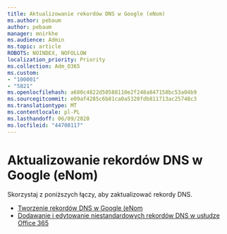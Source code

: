 ```yaml
---
title: Aktualizowanie rekordów DNS w Google (eNom)
ms.author: pebaum
author: pebaum
manager: mnirkhe
ms.audience: Admin
ms.topic: article
ROBOTS: NOINDEX, NOFOLLOW
localization_priority: Priority
ms.collection: Adm_O365
ms.custom:
- "100001"
- "5821"
ms.openlocfilehash: a680c4822d50588110e2f248a847158bc53a04b9
ms.sourcegitcommit: e09af4285c6b81ca0a5320fdb811713ac25748c3
ms.translationtype: MT
ms.contentlocale: pl-PL
ms.lasthandoff: 06/09/2020
ms.locfileid: "44708117"
---
```

# <a name="update-dns-records-at-google-enom"></a>Aktualizowanie rekordów DNS w Google (eNom)

Skorzystaj z poniższych łączy, aby zaktualizować rekordy DNS.

- [Tworzenie rekordów DNS w Google (eNom](https://docs.microsoft.com/microsoft-365/admin/dns/create-dns-records-for-domain-managed-by-google-enom?view=o365-worldwide)
- [Dodawanie i edytowanie niestandardowych rekordów DNS w usłudze Office 365](https://docs.microsoft.com/microsoft-365/admin/setup/add-domain#add-or-edit-custom-dns-records)

